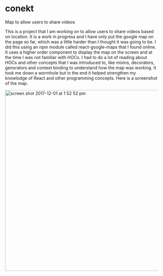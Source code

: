 # conekt
Map to allow users to share videos

This is a project that I am working on to allow users to share videos based on location. It is a work in progress and I have only put the google map on the page so far, which was a little harder than I thought it was going to be. I did this using an npm module called react-google-maps that I found online. It uses a higher order component to display the map on the screen and at the time I was not familiar with HOCs. I had to do a lot of reading about HOCs and other concepts that I was introduced to, like mixins, decorators, genorators and context binding to understand how the map was working. It took me down a wormhole but in the end it helped strengthen my knowlodge of React and other programming concepts. Here is a screenshot of the map. 

<img width="593" alt="screen shot 2017-12-01 at 1 52 52 pm" src="https://user-images.githubusercontent.com/14829509/33498613-06e0cdfe-d6a0-11e7-8aaf-72103fc55984.png">

